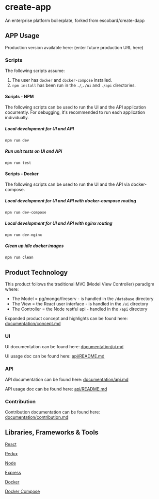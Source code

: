 # create-app

An enterprise platform boilerplate, forked from escobard/create-dapp

## APP Usage

Production version available here: (enter future production URL here)

### Scripts

The following scripts assume:

1) The user has `docker` and `docker-compose` installed.
2) `npm install` has been run in the `./`,`./ui` and `./api` directories.

#### Scripts - NPM

The following scripts can be used to run the UI and the API application cocurrently. For debugging, it's recommended to run each application individually.

##### Local development for UI and API

`npm run dev`

##### Run unit tests on UI and API

`npm run test`

#### Scripts - Docker

The following scripts can be used to run the UI and the API via docker-compose.

##### Local development for UI and API with docker-compose routing

`npm run dev-compose`

##### Local development for UI and API with nginx routing

`npm run dev-nginx`

##### Clean up idle docker images

`npm run clean`

## Product Technology

This product follows the traditional MVC (Model View Controller) paradigm where:
   - The Model = pg/mongo/fireserv - is handled in the `/database` directory
   - The View = the React user interface - is handled in the `/ui` directory
   - The Controller = the Node restful api  - handled in the `/api` directory

Expanded product concept and highlights can be found here: [documentation/concept.md](https://github.com/escobard/create-app/blob/master/documentation/concept.md)

### UI

UI documentation can be found here: [documentation/ui.md](https://github.com/escobard/create-app/blob/master/documentation/ui.md)

UI usage doc can be found here: [api/README.md](https://github.com/escobard/create-app/blob/master/ui/README.md)

### API 

API documentation can be found here: [documentation/api.md](https://github.com/escobard/create-app/blob/master/documentation/api.md)

API usage doc can be found here: [api/README.md](https://github.com/escobard/create-app/blob/master/api/README.md)

### Contribution

Contribution documentation can be found here: [documentation/contribution.md](https://github.com/escobard/create-app/blob/master/documentation/contribution.md)

## Libraries, Frameworks & Tools

[React](https://reactjs.org/)

[Redux](https://redux.js.org/)

[Node](https://nodejs.org/en/)

[Express](https://expressjs.com/)

[Docker](https://www.docker.com/)

[Docker Compose](https://docs.docker.com/compose/)